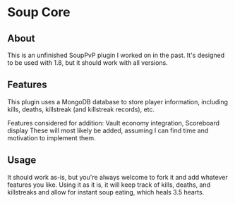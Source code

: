 # Soup Core

## About
This is an unfinished SoupPvP plugin I worked on in the past. It's designed to be used with 1.8, but it should work with all versions.

## Features
This plugin uses a MongoDB database to store player information, including kills, deaths, killstreak (and killstreak records), etc.

Features considered for addition: Vault economy integration, Scoreboard display
These will most likely be added, assuming I can find time and motivation to implement them.

## Usage
It should work as-is, but you're always welcome to fork it and add whatever features you like. Using it as it is, it will keep track of kills, deaths, and killstreaks and allow for instant soup eating, which heals 3.5 hearts.

